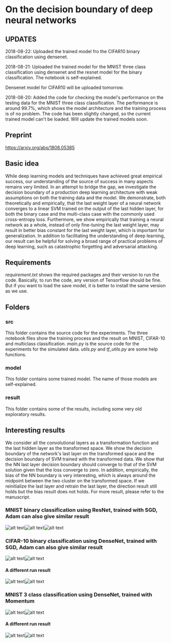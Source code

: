 # On the decision boundary of deep neural networks

## UPDATES
2018-08-22:
Uploaded the trained model fro the CIFAR10 binary classification using densenet.

2018-08-21:
Uploaded the trained model for the MNIST three class classification using densenet and the resnet model for the binary classification. The notebook is self-explained.

Densenet model for CIFAR10 will be uploaded tomorrow.

2018-08-20:
Added the code for checking the model's performance on the testing data for the MNIST three class classification. The performance is around 99.7%, which shows the model architecture and the training process is of no problem.
The code has been slightly changed, so the current trained model can't be loaded. Will  update the trained models soon.


## Preprint
https://arxiv.org/abs/1808.05385

## Basic idea
While deep learning models and techniques have achieved great empirical success, our understanding of the source of success in many aspects remains very limited. In an attempt to bridge the gap, we investigate the decision boundary of a production deep learning architecture with weak assumptions on both the training data and the model. We demonstrate, both theoretically and empirically, that the last weight layer of a neural network converges to a linear SVM trained on the output of the last hidden layer, for both the binary case and the multi-class case with the commonly used cross-entropy loss. Furthermore, we show empirically that training a neural network as a whole, instead of only fine-tuning the last weight layer, may result in better bias constant for the last weight layer, which is important for generalization. In addition to facilitating the understanding of deep learning, our result can be helpful for solving a broad range of practical problems of deep learning, such as catastrophic forgetting and adversarial attacking.

## Requirements
*requirement.txt* shows the required packages and their version to run the code. Basically, to run the code, any version of Tensorflow should be fine. But if you want to load the save model, it is better to install the same version as we use. 

## Folders

### src
This folder contains the source code for the experiments. The three notebook files show the training process and the result on MNIST, CIFAR-10 and multiclass classification. *main.py* is the source code for the experiments for the simulated data. *utils.py* and *tf_utils.py* are some help functions.

### model
This folder contains some trained model. The name of those models are self-explained.

### result
This folder contains some of the results, including some very old exploratory results. 

## Interesting results
We consider all the convolutional layers as a transformation function and the last hidden layer as the transformed space. We show the decision boundary of the network's last layer on the transformed space and the decision boundary of SVM trained with the transformed data. We show that the NN last layer decision boundary should converge to that of the SVM solution given that the loss converge to zero. In addition, empirically, the bias of the NN boundary is very interesting, which is always around the midpoint between the two cluster on the transformed space. If we reinitialize the last layer and retrain the last layer, the direction result still holds but the bias result does not holds. For more result, please refer to the manuscript.

### MNIST binary classification using ResNet, trained with SGD, Adam can also give similar result
![alt text](https://github.com/lykaust15/NN_decision_boundary/blob/master/result/exploration/SVM_decision_boundary_transform.png)![alt text](https://github.com/lykaust15/NN_decision_boundary/blob/master/result/exploration/NN_decision_boundary_transform.png)![alt text](https://github.com/lykaust15/NN_decision_boundary/blob/master/result/exploration/NN_transform_reinitailize.png)



### CIFAR-10 binary classification using DenseNet, trained with SGD, Adam can also give similar result
![alt text](https://github.com/lykaust15/NN_decision_boundary/blob/master/result/exploration/SVM_decision_boundary_transform_cifar10_densenet.png)![alt text](https://github.com/lykaust15/NN_decision_boundary/blob/master/result/exploration/NN_decision_boundary_transform_cifar10_densenet.png)

#### A different run result
![alt text](https://github.com/lykaust15/NN_decision_boundary/blob/master/result/ciar10_binary/cifar10_nn.png)![alt text](https://github.com/lykaust15/NN_decision_boundary/blob/master/result/ciar10_binary/cifar10_svm.png)


### MNIST 3 class classification using DenseNet, trained with Momentum
![alt text](https://github.com/lykaust15/NN_decision_boundary/blob/master/result/mnist_3_class_densenet/svm_transformed.png)![alt text](https://github.com/lykaust15/NN_decision_boundary/blob/master/result/mnist_3_class_densenet/nn_transformed.png)

#### A different run result
![alt text](https://github.com/lykaust15/NN_decision_boundary/blob/master/result/mnist_3_class/mnist_3_class_nn.png)![alt text](https://github.com/lykaust15/NN_decision_boundary/blob/master/result/mnist_3_class/mnist_3_class_svm.png)